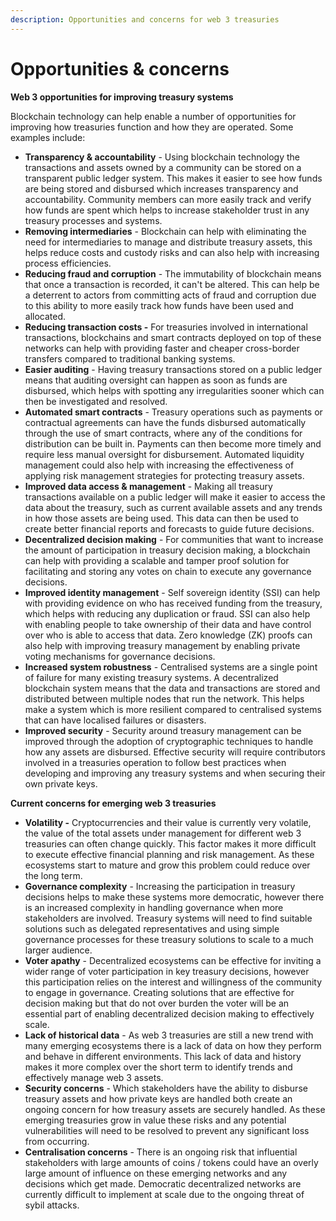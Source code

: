 ```yaml
---
description: Opportunities and concerns for web 3 treasuries
---
```


# Opportunities & concerns

**Web 3 opportunities for improving treasury systems**

Blockchain technology can help enable a number of opportunities for improving how treasuries function and how they are operated. Some examples include:

* **Transparency & accountability** - Using blockchain technology the transactions and assets owned by a community can be stored on a transparent public ledger system. This makes it easier to see how funds are being stored and disbursed which increases transparency and accountability. Community members can more easily track and verify how funds are spent which helps to increase stakeholder trust in any treasury processes and systems.
* **Removing intermediaries** - Blockchain can help with eliminating the need for intermediaries to manage and distribute treasury assets, this helps reduce costs and custody risks and can also help with increasing process efficiencies.
* **Reducing fraud and corruption** - The immutability of blockchain means that once a transaction is recorded, it can't be altered. This can help be a deterrent to actors from committing acts of fraud and corruption due to this ability to more easily track how funds have been used and allocated.
* **Reducing transaction costs -** For treasuries involved in international transactions, blockchains and smart contracts deployed on top of these networks can help with providing faster and cheaper cross-border transfers compared to traditional banking systems.
* **Easier auditing** - Having treasury transactions stored on a public ledger means that auditing oversight can happen as soon as funds are disbursed, which helps with spotting any irregularities sooner which can then be investigated and resolved.
* **Automated smart contracts** - Treasury operations such as payments or contractual agreements can have the funds disbursed automatically through the use of smart contracts, where any of the conditions for distribution can be built in. Payments can then become more timely and require less manual oversight for disbursement. Automated liquidity management could also help with increasing the effectiveness of applying risk management strategies for protecting treasury assets.
* **Improved data access & management** - Making all treasury transactions available on a public ledger will make it easier to access the data about the treasury, such as current available assets and any trends in how those assets are being used. This data can then be used to create better financial reports and forecasts to guide future decisions.
* **Decentralized decision making** - For communities that want to increase the amount of participation in treasury decision making, a blockchain can help with providing a scalable and tamper proof solution for facilitating and storing any votes on chain to execute any governance decisions.
* **Improved identity management** - Self sovereign identity (SSI) can help with providing evidence on who has received funding from the treasury, which helps with reducing any duplication or fraud. SSI can also help with enabling people to take ownership of their data and have control over who is able to access that data. Zero knowledge (ZK) proofs can also help with improving treasury management by enabling private voting mechanisms for governance decisions.
* **Increased system robustness** - Centralised systems are a single point of failure for many existing treasury systems. A decentralized blockchain system means that the data and transactions are stored and distributed between multiple nodes that run the network. This helps make a system which is more resilient compared to centralised systems that can have localised failures or disasters.
* **Improved security** - Security around treasury management can be improved through the adoption of cryptographic techniques to handle how any assets are disbursed. Effective security will require contributors involved in a treasuries operation to follow best practices when developing and improving any treasury systems and when securing their own private keys.



**Current concerns for emerging web 3 treasuries**

* **Volatility -** Cryptocurrencies and their value is currently very volatile, the value of the total assets under management for different web 3 treasuries can often change quickly. This factor makes it more difficult to execute effective financial planning and risk management. As these ecosystems start to mature and grow this problem could reduce over the long term.
* **Governance complexity** - Increasing the participation in treasury decisions helps to make these systems more democratic, however there is an increased complexity in handling governance when more stakeholders are involved. Treasury systems will need to find suitable solutions such as delegated representatives and using simple governance processes for these treasury solutions to scale to a much larger audience.
* **Voter apathy** - Decentralized ecosystems can be effective for inviting a wider range of voter participation in key treasury decisions, however this participation relies on the interest and willingness of the community to engage in governance. Creating solutions that are effective for decision making but that do not over burden the voter will be an essential part of enabling decentralized decision making to effectively scale.
* **Lack of historical data** - As web 3 treasuries are still a new trend with many emerging ecosystems there is a lack of data on how they perform and behave in different environments. This lack of data and history makes it more complex over the short term to identify trends and effectively manage web 3 assets.
* **Security concerns** - Which stakeholders have the ability to disburse treasury assets and how private keys are handled both create an ongoing concern for how treasury assets are securely handled. As these emerging treasuries grow in value these risks and any potential vulnerabilities will need to be resolved to prevent any significant loss from occurring.
* **Centralisation concerns** - There is an ongoing risk that influential stakeholders with large amounts of coins / tokens could have an overly large amount of influence on these emerging networks and any decisions which get made. Democratic decentralized networks are currently difficult to implement at scale due to the ongoing threat of sybil attacks.
